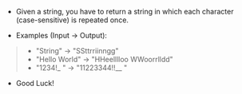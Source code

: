 * Given a string, you have to return a string in which each character (case-sensitive) is repeated once.

* Examples (Input -> Output):
>* "String"      -> "SSttrriinngg"
>* "Hello World" -> "HHeelllloo  WWoorrlldd"
>* "1234!_ "     -> "11223344!!__  "
* Good Luck!
